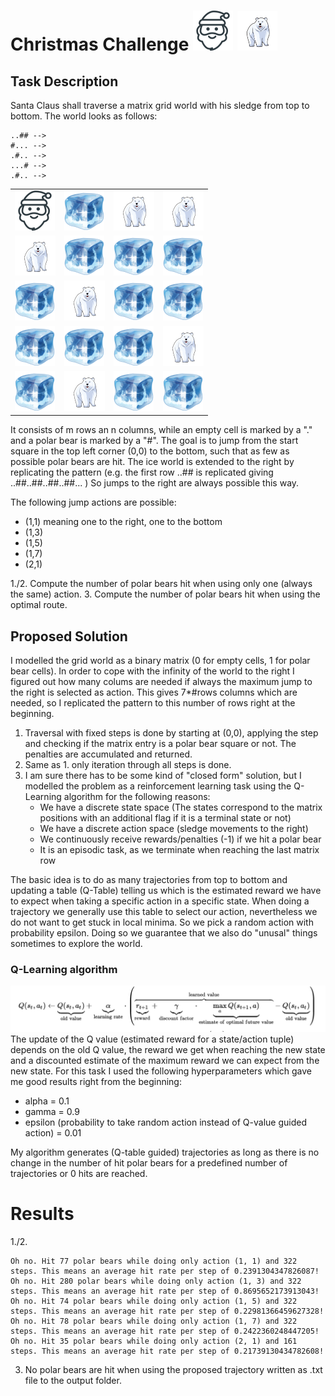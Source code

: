 
# Christmas Challenge <img src="santa.png" width="64"> <img src="polarbear.png" width="64">

## Task Description 
Santa Claus shall traverse a matrix grid world with his sledge from top to bottom.
The world looks as follows:

```
..## -->
#... -->
.#.. -->
...# -->
.#.. --> 

```

<table class="custom">
<tr>
<td>
<img src="santa_small.png">
</td>
<td>
<img src="ice_small.png">
</td>
<td>
<img src="polarbear_small.png">
</td>
<td>
<img src="polarbear_small.png">
</td>
</tr>

<tr>
<td>
<img src="polarbear_small.png">
</td>
<td>
<img src="ice_small.png">
</td>
<td>
<img src="ice_small.png">
</td>
<td>
<img src="ice_small.png">
</td>
</tr>

<tr>
<td>
<img src="ice_small.png">
</td>
<td>
<img src="polarbear_small.png">
</td>
<td>
<img src="ice_small.png">
</td>
<td>
<img src="ice_small.png">
</td>
</tr>

<tr>
<td>
<img src="ice_small.png">
</td>
<td>
<img src="ice_small.png">
</td>
<td>
<img src="ice_small.png">
</td>
<td>
<img src="polarbear_small.png">
</td>
</tr>

<tr>
<td>
<img src="ice_small.png">
</td>
<td>
<img src="polarbear_small.png">
</td>
<td>
<img src="ice_small.png">
</td>
<td>
<img src="ice_small.png">
</td>
</tr>


</table>


It consists of m rows an n columns, while an empty cell is marked by a "." and a polar bear is marked by a "#".
The goal is to jump from the start square in the top left corner (0,0) to the bottom, such that as few as possible 
polar bears are hit. 
The ice world is extended to the right by replicating the pattern (e.g. the first row ..## is replicated giving ..##..##..##..##... )
So jumps to the right are always possible this way.

The following jump actions are possible:

* (1,1) meaning one to the right, one to the bottom
* (1,3)
* (1,5)
* (1,7)
* (2,1)



1./2. Compute the number of polar bears hit when using only one (always the same) action.
3. Compute the number of polar bears hit when using the optimal route.
## Proposed Solution

I modelled the grid world as a binary matrix (0 for empty cells, 1 for polar bear cells).
In order to cope with the infinity of the world to the right I figured out how many colums are needed if always the 
maximum jump to the right is selected as action. This gives 7*#rows columns which are needed, so I replicated the pattern to this number
of rows right at the beginning.

1. Traversal with fixed steps is done by starting at (0,0), applying the step and checking if the matrix entry is a
polar bear square or not. The penalties are accumulated and returned.
2. Same as 1. only iteration through all steps is done.
3. I am sure there has to be some kind of "closed form" solution, but I modelled the problem as a reinforcement learning task using the Q-Learning algorithm for the following reasons:
    * We have a discrete state space (The states correspond to the matrix positions with an additional flag if it is a terminal state or not)
    * We have a discrete action space (sledge movements to the right)
    * We continuously receive rewards/penalties (-1) if we hit a polar bear
    * It is an episodic task, as we terminate when reaching the last matrix row
    
The basic idea is to do as many trajectories from top to bottom and updating a table (Q-Table) telling us which is the estimated 
reward we have to expect when taking a specific action in a specific state. When doing a trajectory we generally use this table
to select our action, nevertheless we do not want to get stuck in local minima. So we pick a random action with probability epsilon.
Doing so we guarantee that we also do "unusal" things sometimes to explore the world.
### Q-Learning algorithm
![](qlearning.png)
The update of the Q value (estimated reward for a state/action tuple) depends on the old Q value, the reward we get when reaching the new state and a discounted 
estimate of the maximum reward we can expect from the new state. For this task I used the following hyperparameters which gave me good results right from the beginning:
* alpha = 0.1
* gamma = 0.9
* epsilon (probability to take random action instead of Q-value guided action) = 0.01

My algorithm generates (Q-table guided) trajectories as long as there is no change in the number of hit polar bears for
a predefined number of trajectories or 0 hits are reached.

# Results
1./2.

```
Oh no. Hit 77 polar bears while doing only action (1, 1) and 322 steps. This means an average hit rate per step of 0.2391304347826087!
Oh no. Hit 280 polar bears while doing only action (1, 3) and 322 steps. This means an average hit rate per step of 0.8695652173913043!
Oh no. Hit 74 polar bears while doing only action (1, 5) and 322 steps. This means an average hit rate per step of 0.22981366459627328!
Oh no. Hit 78 polar bears while doing only action (1, 7) and 322 steps. This means an average hit rate per step of 0.2422360248447205!
Oh no. Hit 35 polar bears while doing only action (2, 1) and 161 steps. This means an average hit rate per step of 0.21739130434782608!
```

3. No polar bears are hit when using the proposed trajectory written as .txt file to the output folder.
